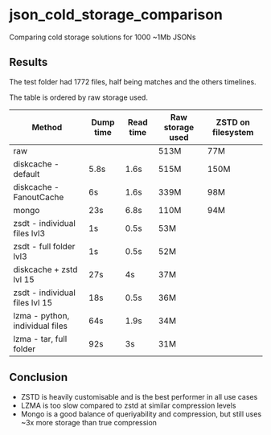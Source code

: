 # json_cold_storage_comparison

Comparing cold storage solutions for 1000 ~1Mb JSONs

## Results

The test folder had 1772 files, half being matches and the others timelines.

The table is ordered by raw storage used.

| Method | Dump time | Read time | Raw storage used | ZSTD on filesystem |
|---|---|---|---|---|
| raw | | | 513M | 77M |
| diskcache - default | 5.8s | 1.6s | 515M | 150M |
| diskcache - FanoutCache | 6s | 1.6s | 339M | 98M |
| mongo | 23s | 6.8s | 110M | 94M |
| zsdt - individual files lvl3 | 1s | 0.5s | 53M |  |
| zsdt - full folder lvl3 | 1s | 0.5s | 52M |  |
| diskcache + zstd lvl 15 | 27s | 4s | 37M | |
| zsdt - individual files lvl 15 | 18s | 0.5s | 36M |  |
| lzma - python, individual files  | 64s | 1.9s | 34M |  |
| lzma - tar, full folder  | 92s | 3s | 31M | |

## Conclusion

- ZSTD is heavily customisable and is the best performer in all use cases
- LZMA is too slow compared to zstd at similar compression levels
- Mongo is a good balance of queriyability and compression, but still uses ~3x more storage than true compression
